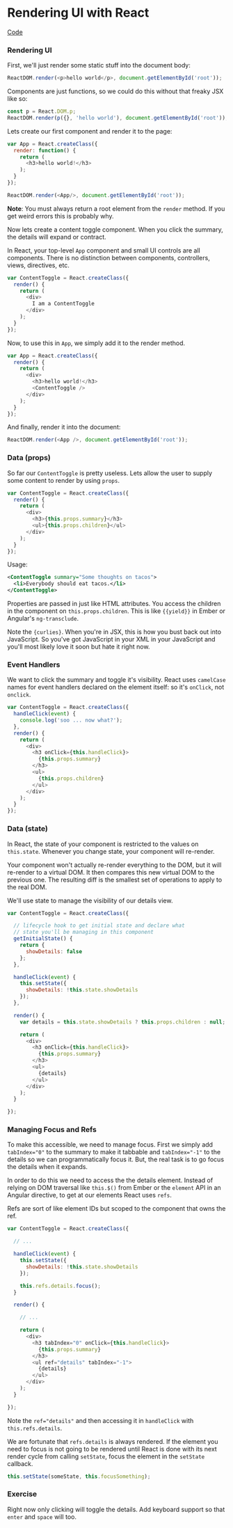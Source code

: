 # Rendering UI with React

[Code](./code)

### Rendering UI

First, we'll just render some static stuff into the document body:

```javascript
ReactDOM.render(<p>hello world</p>, document.getElementById('root'));
```

Components are just functions, so we could do this without that freaky JSX like so:

```javascript
const p = React.DOM.p;
ReactDOM.render(p({}, 'hello world'), document.getElementById('root'));
```

Lets create our first component and render it to the page:

```javascript
var App = React.createClass({
  render: function() {
    return (
      <h3>hello world!</h3>
    );
  }
});

ReactDOM.render(<App/>, document.getElementById('root'));
```

**Note**: You must always return a root element from the `render` method. If you get weird errors this is probably why.

Now lets create a content toggle component. When you click the summary, the details will expand or contract.

In React, your top-level `App` component and small UI controls are all components. There is no distinction between components, controllers, views, directives, etc.

```javascript
var ContentToggle = React.createClass({
  render() {
    return (
      <div>
        I am a ContentToggle
      </div>
    );
  }
});
```

Now, to use this in `App`, we simply add it to the render method.

```javascript
var App = React.createClass({
  render() {
    return (
      <div>
        <h3>hello world!</h3>
        <ContentToggle />
      </div>
    );
  }
});
```

And finally, render it into the document:

```javascript
ReactDOM.render(<App />, document.getElementById('root'));
```

### Data (props)

So far our `ContentToggle` is pretty useless. Lets allow the user to supply some content to render by using `props`.

```javascript
var ContentToggle = React.createClass({
  render() {
    return (
      <div>
        <h3>{this.props.summary}</h3>
        <ul>{this.props.children}</ul>
      </div>
    );
  }
});
```

Usage:

```xml
<ContentToggle summary="Some thoughts on tacos">
  <li>Everybody should eat tacos.</li>
</ContentToggle>
```

Properties are passed in just like HTML attributes. You access the children in the component on `this.props.children`. This is like `{{yield}}` in Ember or Angular's `ng-transclude`.

Note the `{curlies}`. When you're in JSX, this is how you bust back out into JavaScript. So you've got JavaScript in your XML in your JavaScript and you'll most likely love it soon but hate it right now.

### Event Handlers

We want to click the summary and toggle it's visibility. React uses `camelCase` names for event handlers declared on the element itself: so it's `onClick`, not `onclick`.

```javascript
var ContentToggle = React.createClass({
  handleClick(event) {
    console.log('soo ... now what?');
  },
  render() {
    return (
      <div>
        <h3 onClick={this.handleClick}>
          {this.props.summary}
        </h3>
        <ul>
          {this.props.children}
        </ul>
      </div>
    );
  }
});
```

### Data (state)

In React, the state of your component is restricted to the values on
`this.state`. Whenever you change state, your component will re-render.

Your component won't actually re-render everything to the DOM, but it will re-render to a virtual DOM. It then compares this new virtual DOM to the previous one. The resulting diff is the smallest set of operations to apply to the real DOM.

We'll use state to manage the visibility of our details view.

```javascript
var ContentToggle = React.createClass({

  // lifecycle hook to get initial state and declare what
  // state you'll be managing in this component
  getInitialState() {
    return {
      showDetails: false
    };
  },

  handleClick(event) {
    this.setState({
      showDetails: !this.state.showDetails
    });
  },

  render() {
    var details = this.state.showDetails ? this.props.children : null;

    return (
      <div>
        <h3 onClick={this.handleClick}>
          {this.props.summary}
        </h3>
        <ul>
          {details}
        </ul>
      </div>
    );
  }

});
```

### Managing Focus and Refs

To make this accessible, we need to manage focus. First we simply add `tabIndex="0"` to the summary to make it tabbable and `tabIndex="-1"` to the details so we can programmatically focus it. But, the real task is to go focus the details when it expands.

In order to do this we need to access the the details element. Instead of relying on DOM traversal like `this.$()` from Ember or the `element` API in an Angular directive, to get at our elements React uses `refs`.

Refs are sort of like element IDs but scoped to the component that owns the ref.

```javascript
var ContentToggle = React.createClass({

  // ...

  handleClick(event) {
    this.setState({
      showDetails: !this.state.showDetails
    });

    this.refs.details.focus();
  }

  render() {

    // ...

    return (
      <div>
        <h3 tabIndex="0" onClick={this.handleClick}>
          {this.props.summary}
        </h3>
        <ul ref="details" tabIndex="-1">
          {details}
        </ul>
      </div>
    );
  }

});
```

Note the `ref="details"` and then accessing it in `handleClick` with `this.refs.details`.

We are fortunate that `refs.details` is always rendered. If the element you need to focus is not going to be rendered until React is done with its next render cycle from calling `setState`, focus the element in the `setState` callback.

```javascript
this.setState(someState, this.focusSomething);
```

### Exercise

Right now only clicking will toggle the details. Add keyboard support so that `enter` and `space` will too.
